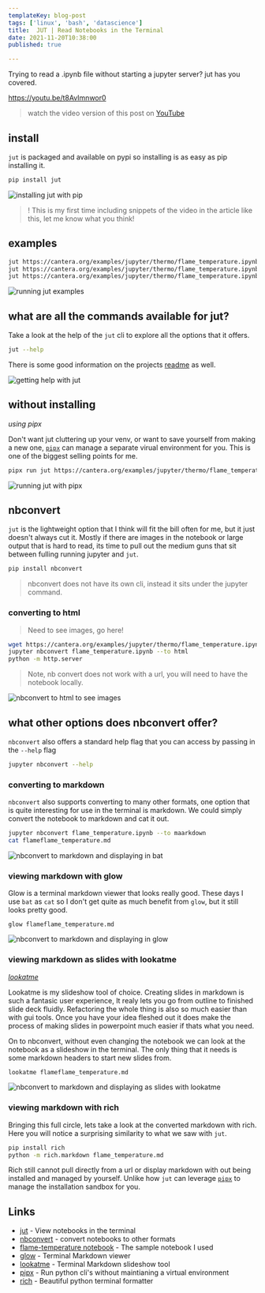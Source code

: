 ```yaml
---
templateKey: blog-post
tags: ['linux', 'bash', 'datascience']
title:  JUT | Read Notebooks in the Terminal
date: 2021-11-20T10:38:00
published: true

---
```


Trying to read a .ipynb file without starting a jupyter server?  jut has you
covered.

https://youtu.be/t8AvImnwor0

> watch the video version of this post on [YouTube](https://youtu.be/t8AvImnwor0)

## install

`jut` is packaged and available on pypi so installing is as easy as pip installing it.


``` bash
pip install jut
```

![installing jut with pip](https://images.waylonwalker.com/jut-install.gif)

> ! This is my first time including snippets of the video in the article like this, let me know what you think!

## examples


``` bash
jut https://cantera.org/examples/jupyter/thermo/flame_temperature.ipynb
jut https://cantera.org/examples/jupyter/thermo/flame_temperature.ipynb --head 3
jut https://cantera.org/examples/jupyter/thermo/flame_temperature.ipynb --tail 2
```

![running jut examples](https://images.waylonwalker.com/jut-command.gif)

## what are all the commands available for jut?

Take a look at the help of the `jut` cli to explore all the options that it
offers.

``` bash
jut --help
```

There is some good information on the projects
[readme](https://github.com/kracekumar/jut) as well.

![getting help with jut](https://images.waylonwalker.com/jut-help.gif)

## without installing
_using pipx_

Don't want jut cluttering up your venv, or want to save yourself from making a
new one, [`pipx`](https://github.com/pypa/pipx) can manage a separate virual
environment for you.  This is one of the biggest selling points for me.

``` bash
pipx run jut https://cantera.org/examples/jupyter/thermo/flame_temperature.ipynb --head 3
```

![running jut with pipx](https://images.waylonwalker.com/jut-pipx.gif)

## nbconvert

`jut` is the lightweight option that I think will fit the bill often for me,
but it just doesn't always cut it.  Mostly if there are images in the notebook
or  large output that is hard to read, its time to pull out the medium guns
that sit between fulling running jupyter and `jut`.

``` bash
pip install nbconvert
```

> nbconvert does not have its own cli, instead it sits under the jupyter command.


### converting to html

> Need to see images, go here!

``` bash
wget https://cantera.org/examples/jupyter/thermo/flame_temperature.ipynb
jupyter nbconvert flame_temperature.ipynb --to html
python -m http.server
```

> Note, nb convert does not work with a url, you will need to have the notebook locally.

![nbconvert to html to see images](https://images.waylonwalker.com/jut-nbconvert-html.gif)

## what other options does nbconvert offer?

`nbconvert` also offers a standard help flag that you can access by passing in
the `--help` flag

``` bash
jupyter nbconvert --help
```

### converting to markdown

`nbconvert` also supports converting to many other formats, one option that is
quite interesting for use in the terminal is markdown.  We could simply convert
the notebook to markdown and cat it out.

``` bash
jupyter nbconvert flame_temperature.ipynb --to maarkdown
cat flameflame_temperature.md
```

![nbconvert to markdown and displaying in bat](https://images.waylonwalker.com/jut-nbconvert-markdown-bat.gif)

### viewing markdown with glow

Glow is a terminal markdown viewer that looks really good.  These days I use
`bat` as `cat` so I don't get quite as much benefit from `glow`, but it still
looks pretty good.


```
glow flameflame_temperature.md
```

![nbconvert to markdown and displaying in glow](https://images.waylonwalker.com/jut-nbconvert-markdown-glow.gif)

### viewing markdown as slides with lookatme
_[lookatme](https://github.com/d0c-s4vage/lookatme)_

Lookatme is my slideshow tool of choice.  Creating slides in markdown is such a
fantasic user experience,  It realy lets you go from outline to finished slide
deck fluidly.  Refactoring the whole thing is also so much easier than with gui
tools.  Once you have your idea fleshed out it does make the process of making
slides in powerpoint much easier if thats what you need.


On to nbconvert, without even changing the notebook we can look at the notebook
as a slideshow in the terminal.  The only thing that it needs is some markdown
headers to start new slides from.

``` bash
lookatme flameflame_temperature.md
```

![nbconvert to markdown and displaying as slides with lookatme](https://images.waylonwalker.com/jut-nbconvert-markdown-lookatme.gif)

### viewing markdown with rich

Bringing this full circle, lets take a look at the converted markdown with
rich.  Here you will notice a surprising similarity to what we saw with `jut`.

``` bash
pip install rich
python -m rich.markdown flame_temperature.md
```

Rich still cannot pull directly from a url or display markdown with out being
installed and managed by yourself.  Unlike how `jut` can leverage [`pipx`](https://github.com/pypa/pipx) to
manage the installation sandbox for you.



## Links

* [jut](https://github.com/kracekumar/jut) - View notebooks in the terminal
* [nbconvert](https://nbconvert.readthedocs.io/en/latest/usage.html) - convert notebooks to other formats
* [flame-temperature notebook](https://cantera.org/examples/jupyter/thermo/flame_temperature.ipynb) - The sample notebook I used
* [glow](https://github.com/charmbracelet/glow) - Terminal Markdown viewer
* [lookatme](https://github.com/d0c-s4vage/lookatme) - Terminal Markdown slideshow tool
* [pipx](https://github.com/pypa/pipx) - Run python cli's without maintianing a virtual environment
* [rich](https://github.com/willmcgugan/rich) - Beautiful python terminal formatter
